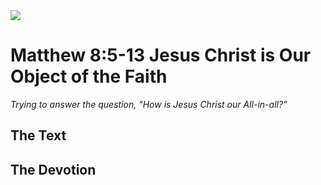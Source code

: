 <img class="intro-right" src="/images/art-matthew.jpg">

# Matthew 8:5-13 Jesus Christ is Our Object of the Faith

*Trying to answer the question, "How is Jesus Christ our All-in-all?"*

## The Text

## The Devotion